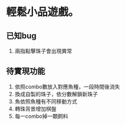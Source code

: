 # 輕鬆小品遊戲。
## 已知bug
1. 兩指點擊珠子會出現異常
## 待實現功能
1. 依照combo數放入對應魚種，一段時間後消失
2. 換成自製的珠子，依分數解鎖新珠子
3. 魚依照魚種有不同移動方式
4. 轉珠背景增加棋盤
5. 每一combo掉一顆飼料
